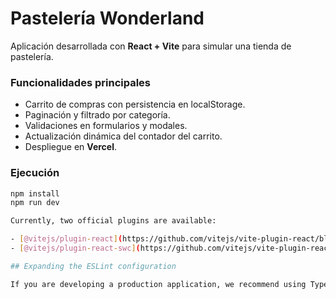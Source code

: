 # Pastelería Wonderland

Aplicación desarrollada con **React + Vite** para simular una tienda de pastelería.

### Funcionalidades principales
- Carrito de compras con persistencia en localStorage.
- Paginación y filtrado por categoría.
- Validaciones en formularios y modales.
- Actualización dinámica del contador del carrito.
- Despliegue en **Vercel**.

### Ejecución
```bash
npm install
npm run dev

Currently, two official plugins are available:

- [@vitejs/plugin-react](https://github.com/vitejs/vite-plugin-react/blob/main/packages/plugin-react) uses [Babel](https://babeljs.io/) for Fast Refresh
- [@vitejs/plugin-react-swc](https://github.com/vitejs/vite-plugin-react/blob/main/packages/plugin-react-swc) uses [SWC](https://swc.rs/) for Fast Refresh

## Expanding the ESLint configuration

If you are developing a production application, we recommend using TypeScript with type-aware lint rules enabled. Check out the [TS template](https://github.com/vitejs/vite/tree/main/packages/create-vite/template-react-ts) for information on how to integrate TypeScript and [`typescript-eslint`](https://typescript-eslint.io) in your project.
